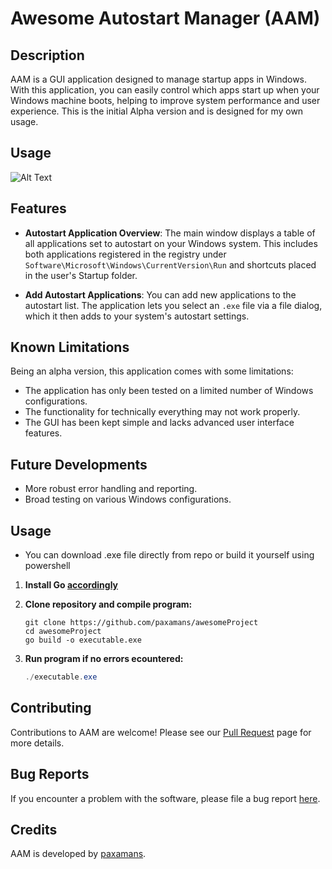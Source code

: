 # Awesome Autostart Manager (AAM)

## Description

AAM is a GUI application designed to manage startup apps in Windows. With this application, you can easily control which apps start up when your Windows machine boots, helping to improve system performance and user experience. This is the initial Alpha version and is designed for my own usage.

## Usage

![Alt Text](https://media.giphy.com/media/v1.Y2lkPTc5MGI3NjExMmE1YjMxMzI5ZGZiNzUwZDQ0MGZmZDkyZGM5N2FkNjY4NTM5YjM5MCZlcD12MV9pbnRlcm5hbF9naWZzX2dpZklkJmN0PWc/U8iMFtS32920OmMshz/giphy.gif)

## Features

- **Autostart Application Overview**: The main window displays a table of all applications set to autostart on your Windows system. This includes both applications registered in the registry under `Software\Microsoft\Windows\CurrentVersion\Run` and shortcuts placed in the user's Startup folder.

- **Add Autostart Applications**: You can add new applications to the autostart list. The application lets you select an `.exe` file via a file dialog, which it then adds to your system's autostart settings.

## Known Limitations

Being an alpha version, this application comes with some limitations:

- The application has only been tested on a limited number of Windows configurations.
- The functionality for technically everything may not work properly.
- The GUI has been kept simple and lacks advanced user interface features.

## Future Developments

- More robust error handling and reporting.
- Broad testing on various Windows configurations.

## Usage

- You can download .exe file directly from repo or build it yourself using powershell

1. **Install Go [accordingly](https://go.dev/)**
  
2. **Clone repository and compile program:**

   ```
   git clone https://github.com/paxamans/awesomeProject
   cd awesomeProject
   go build -o executable.exe
   ```
3. **Run program if no errors ecountered:**

   ```powershell
   ./executable.exe
   ```
   
## Contributing

Contributions to AAM are welcome! Please see our [Pull Request](https://github.com/paxamans/awesomeProject/pulls) page for more details.

## Bug Reports

If you encounter a problem with the software, please file a bug report [here](https://github.com/paxamans/awesomeProject/issues).

## Credits

AAM is developed by [paxamans](https://github.com/paxamans).
